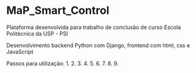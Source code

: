 # MaP_Smart_Control
Plataforma desenvolvida para trabalho de conclusão de curso Escola Politécnica da USP - PSI

Desenvolvimento backend Python com Django, frontend com html, css e JavaScript

Passos para utilização:
1.
2.
3.
4.
5.
6.
7.
8.
9.
